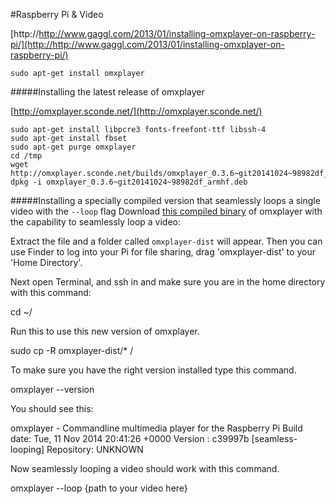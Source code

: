 #Raspberry Pi & Video


[http://http://www.gaggl.com/2013/01/installing-omxplayer-on-raspberry-pi/](http://http://www.gaggl.com/2013/01/installing-omxplayer-on-raspberry-pi/)

	sudo apt-get install omxplayer

#####Installing the latest release of omxplayer

[http://omxplayer.sconde.net/](http://omxplayer.sconde.net/)

	sudo apt-get install libpcre3 fonts-freefont-ttf libssh-4 
	sudo apt-get install fbset
	sudo apt-get purge omxplayer
	cd /tmp
	wget http://omxplayer.sconde.net/builds/omxplayer_0.3.6~git20141024~98982df_armhf.deb
	dpkg -i omxplayer_0.3.6~git20141024~98982df_armhf.deb

#####Installing a specially compiled version that seamlessly loops a single video with the `--loop` flag
Download [this compiled binary](https://www.dropbox.com/s/nlr6va3fq2pknq8/omxplayer-dist.tar.gz?dl=1) of omxplayer with the capability to seamlessly loop a video:

Extract the file and a folder called `omxplayer-dist` will appear. Then you can use Finder to log into your Pi for file sharing, drag 'omxplayer-dist' to your 'Home Directory'.

Next open Terminal,  and ssh in and make sure you are in the home directory with this command:

  cd ~/

Run this to use this new version of omxplayer.

  sudo cp -R omxplayer-dist/* /

To make sure you have the right version installed type this command.

  omxplayer --version

You should see this:

  omxplayer - Commandline multimedia player for the Raspberry Pi
        Build date: Tue, 11 Nov 2014 20:41:26 +0000
        Version   : c39997b [seamless-looping]
        Repository: UNKNOWN



Now seamlessly looping a video should work with this command.

  omxplayer --loop {path to your video here}
		
